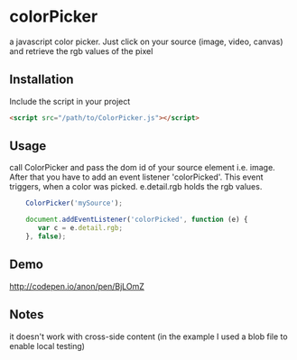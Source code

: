 # colorPicker
a javascript color picker. 
Just click on your source (image, video, canvas) and retrieve the rgb values of the pixel

## Installation

Include the script in your project

```html
<script src="/path/to/ColorPicker.js"></script>
```

## Usage

call ColorPicker and pass the dom id of your source element i.e. image. After that you have to add an event listener 'colorPicked'. This event triggers, when a color was picked.
e.detail.rgb holds the rgb values.

```javascript
    ColorPicker('mySource');

    document.addEventListener('colorPicked', function (e) {
       var c = e.detail.rgb;
    }, false);
```

## Demo

http://codepen.io/anon/pen/BjLOmZ

## Notes

it doesn't work with cross-side content (in the example I used a blob file to enable local testing)


